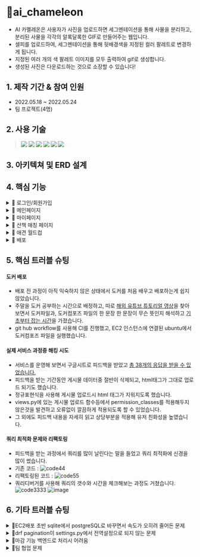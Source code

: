 # 📌ai_chameleon
* AI 카멜레온은 사용자가 사진을 업로드하면 세그멘테이션을 통해 사물을 분리하고, 분리된 사물을 각각의 알록달록한 GIF로 만들어주는 웹입니다.
* 셀피를 업로드하여, 세그멘테이션을 통해 뒷배경색을 지정된 컬러 팔레트로 변경하게 됩니다.
* 지정된 여러 개의 색 팔레트 이미지를 모두 출력하여 gif로 생성합니다.
* 생성된 사진은 다운로드하는 것으로 소장할 수 있습니다!

## 1. 제작 기간 & 참여 인원
- 2022.05.18 ~ 2022.05.24
- 팀 프로젝트(4명)

## 2. 사용 기술
>    <img src="https://img.shields.io/badge/Python3-3776AB?style=for-the-badge&logo=Python&logoColor=white">
>    <img src="https://img.shields.io/badge/Flask-000000?style=for-the-badge&logo=Flask&logoColor=white">
>    <img src="https://img.shields.io/badge/JavaScript-F7DF1E?style=for-the-badge&logo=JavaScript&logoColor=white">
>    <img src="https://img.shields.io/badge/HTML5-E34F26?style=for-the-badge&logo=HTML5&logoColor=white">
>    <img src="https://img.shields.io/badge/CSS3-1572B6?style=for-the-badge&logo=CSS3&logoColor=white">
>    <img src="https://img.shields.io/badge/MongoDB-47A248?style=for-the-badge&logo=MongoDB&logoColor=white">

## 3. 아키텍쳐 및 ERD 설계


## 4. 핵심 기능
<details close>
  <summary>📌 로그인/회원가입</summary>
  유효성 검사, 아이디 중복 검사, JWT Token사용, 카카오 소셜 로그인
</details>
<details close>
  <summary>📌 메인페이지</summary>
  - 강아지 히스토리 CRUD<br>
  - 댓글기능<br>
  - 좋아요 기능<br>
  - 팔로우 기능<br>
  - 엘라스틱서치 엔진을 사용한 초성, 해시태그 검색 기능
</details>

<details close>
  <summary>📌 마이페이지</summary>
  - 유저/ 펫 프로필 CRUD<br>
  - 자신의 반려동물 프로필 이미지 등록시 AI로 강아지vs고양이 구분 (fastAPI사용, ec2 분리)<br>
  - DRF페이지네이션<br>
</details>
<details close>
  <summary>📌 산책 매칭 페이지</summary>
  - 매칭 게시판 (CKEditor 사용)<br>
  - 날짜, 지역, 성별, 시간대등 필터 설정으로 검색<br>
  - 실시간 채팅 기능 (Websocket & Django Channels)<br>
</details>

<details close>
  <summary>📌 애견 월드컵</summary>
  - 자신의 반려동물을 자랑하는 이벤트 페이지<br>
  - 이달의 인기 반려동물  (월별 초기화)<br>
</details>

<details close>
  <summary>📌 배포</summary>
  - Docker/EC2사용<br>
</details>

## 5. 핵심 트러블 슈팅

#### 도커 배포 
* 배포 전 과정이 아직 익숙하지 않은 상태에서 도커를 처음 배우고 배포하는게 쉽지 않았습니다.
* 주말을 도커 공부하는 시간으로 배정하고, 따로 [해외 유튜브 튜토리얼 영상](https://www.youtube.com/watch?v=W5Ov0H7E_o4&list=PLOLrQ9Pn6cazCfL7v4CdaykNoWMQymM_C&index=1)을 찾아보면서 도커파일과, 도커컴포즈 파일의 한 문장 한 문장이 무슨 뜻인지 해석하고 [기초부터 잡는 시간](https://velog.io/@tasha_han_1234/%EB%B0%B0%ED%8F%AC1-Dockerfile)을 가졌습니다.
* git hub workflow를 사용해 CI를 진행했고, EC2 인스턴스에 연결된 ubuntu에서 도커컴포즈 파일을 실행했습니다.

#### 실제 서비스 과정중 해킹 시도

* 서비스를 운영해 보면서 구글시트로 피드백을 받았고 [총 38개의 응답을 받을 수 있었습니다.](https://docs.google.com/forms/d/15miCoUt5ddVy4H0caMUbLnNujvHnd3yJsD1HJBhC0co/edit?usp=sharing)
* 피드백을 받는 기간동안 게시물 데이터중 절반이 삭제되고, html태그가 그대로 업로드 되기도 했습니다.
* 정규표현식을 사용해 게시물 업로드시 html 태그가 지워지도록 했습니다.
* views.py에 있는 게시물 업로드 함수등에서 permission_classes를 적용해두지 않은것을 발견하고 오류없이 깔끔하게 적용되도록 할 수 있었습니다. 
* 그 외에도 피드백 내용을 자세히 읽고 상당부분을 적용해 유저 친화성을 높였습니다.

#### 쿼리 최적화 문제와 리팩토링
* 피드백을 받는 과정에서 쿼리를 많이 날린다는 말을 들었고 쿼리 최적화에 신경을 많이 썼습니다.
*  기존 코드 :
![code44](https://user-images.githubusercontent.com/104334219/186108766-539d5114-9c39-4746-9b26-b22833330c54.png)
*  리팩토링된 코드 :
![code55](https://user-images.githubusercontent.com/104334219/186109137-99a328cd-cbc5-4e4f-888a-244600b4e1bd.png)
*  쿼리디버거를 사용해 쿼리의 갯수와 시간을 체크해보는 과정도 거쳤습니다.
![code3333](https://user-images.githubusercontent.com/104334219/186109296-fda11b91-0b4d-497c-9388-494888f008c9.png)
![image](https://user-images.githubusercontent.com/104334219/186157032-908983d1-16a8-48db-a3f9-c96bb1efb87e.png)


## 6. 기타 트러블 슈팅
<details close>
  <summary>📌EC2배포 초반 sqlite에서 postgreSQL로 바꾸면서 속도가 오히려 줄어든 문제 </summary>
	<br>
  EC2 배포를 처음 시작하면서 로컬에서 했을 때에 비해 속도가 확연하게 줄어든걸 느낄 수 있었습니다.<br>
  개발자도구->Network->fetch 탭에서 확인해봐도 눈에 띄는 속도차이가 드러났습니다.<br>
  이건 내 지식으로 해결하기 어려운 부분이다 싶어서 튜터님들과 잘 아시만한 분들을 찾아갔고,<br>
  EC2 배포할때 지역이 한국이 아닌 캘리포니아로 설정되어 있었단걸 발견습니다.<br>
  그 외에도 당시 EC2서버는 내가 배포하고 postgreSQL을 배포한 RDS서버는 다른 팀원이 배포했는데 이게 문제가 될 수 있다는 얘기를 들어,
  RDS도 내가 배포하게 되었습니다. 
</details>
<details close>
  <summary>📌drf pagination이 settings.py에서 전역설정으로 되지 않는 문제 </summary>
	<br>
  자동 drf 페이지네이션 기능 일반적인 apiview가 아닌 viewsets이나 generic views 사용 할 때만 가능합니다.<br>
  pagination.py파일을 만든뒤 mixin을 사용해서 페이지네이션 api 자체를 불러왔습니다.<br>
	<img src='https://user-images.githubusercontent.com/104334219/186115201-e6669f4f-8aec-44f6-8dd2-caf038b320ed.png'>

</details>
<details close>
  <summary>📌마감 기능 백엔드로 처리시 어려움</summary>
	<br>
  프로젝트 초기에 친구매칭 프로그램의 마감기능을 프론트에서 자바스크립트로 처리했었는데, 이를 리팩토링하는 과정에서 백엔드로 옮겨왔습니다.<br>
  메소드를 마치 필드인 것처럼 취급할 수 있게 해주는 property decorator를 사용해서 생각보다 간단하게 해결할 수 있었습니다. <br>
<img src='https://user-images.githubusercontent.com/104334219/186092270-471d1c5e-5ee4-460d-bf7a-49af8a72242e.png'>
</details>
<details close>
  <summary>📌팀 협업 문제</summary>
	<br>
  팀 활동 초기에 팀 분위기가 다운되어 있었고, 다들 활동시간이 달라 업무 관련 커뮤니케이션이 잘 되지 않는 문제가 있었습니다.<br>
  매일 점심식사 전에 회의를 하기로 정한 뒤, 시간이 되면 팀원들을 전화해서 불러들이고 회의를 주도해나갔습니다.<br>
  이후 회의 문화와 모르는 것이 있으면 바로 팀원에게 질문하는 문화가 정착이 되었고,<br> 커뮤니케이션이 가장 잘 된 팀중에 하나였다고 생각합니다.<br>
  덕분에 혼자서 하기 어려운 기능들도 함께 도전해보고 성취해낼 수 있었습니다.<br>
</details>


